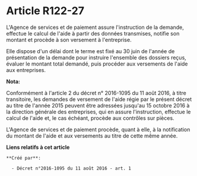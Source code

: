 # Article R122-27

L'Agence de services et de paiement assure l'instruction de la demande, effectue le calcul de l'aide à partir des données
transmises, notifie son montant et procède à son versement à l'entreprise. 

Elle dispose d'un délai dont le terme est fixé au 30 juin de l'année de présentation de la demande pour instruire l'ensemble
des dossiers reçus, évaluer le montant total demandé, puis procéder aux versements de l'aide aux entreprises.

**Nota:**

Conformément à l'article 2 du décret n° 2016-1095 du 11 août 2016, à titre transitoire, les demandes de versement de l'aide
régie par le présent décret au titre de l'année 2015 peuvent être adressées jusqu'au 15 octobre 2016 à la direction générale
des entreprises, qui en assure l'instruction, effectue le calcul de l'aide et, le cas échéant, procède aux contrôles sur
pièces.

L'Agence de services et de paiement procède, quant à elle, à la notification du montant de l'aide et aux versements au titre
de cette même année.

**Liens relatifs à cet article**

	**Créé par**:

	  - Décret n°2016-1095 du 11 août 2016 - art. 1
